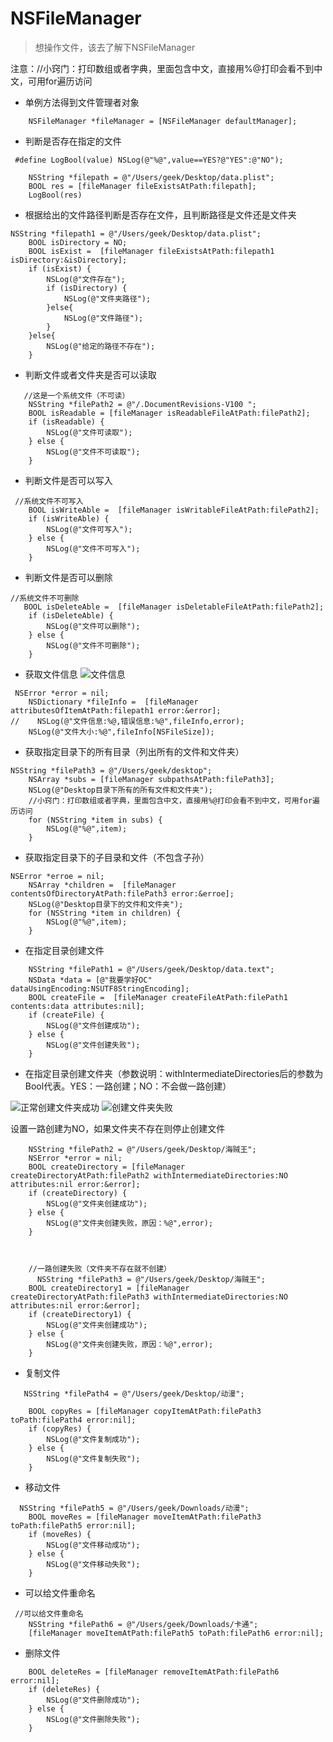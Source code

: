 # NSFileManager

> 想操作文件，该去了解下NSFileManager

注意：//小窍门：打印数组或者字典，里面包含中文，直接用%@打印会看不到中文，可用for遍历访问

* 单例方法得到文件管理者对象

```
    NSFileManager *fileManager = [NSFileManager defaultManager];
```

* 判断是否存在指定的文件

```
 #define LogBool(value) NSLog(@"%@",value==YES?@"YES":@"NO");

    NSString *filepath = @"/Users/geek/Desktop/data.plist";
    BOOL res = [fileManager fileExistsAtPath:filepath];
    LogBool(res)
```

* 根据给出的文件路径判断是否存在文件，且判断路径是文件还是文件夹

```
NSString *filepath1 = @"/Users/geek/Desktop/data.plist";
    BOOL isDirectory = NO;
    BOOL isExist =  [fileManager fileExistsAtPath:filepath1 isDirectory:&isDirectory];
    if (isExist) {
        NSLog(@"文件存在");
        if (isDirectory) {
            NSLog(@"文件夹路径");
        }else{
            NSLog(@"文件路径");
        }
    }else{
        NSLog(@"给定的路径不存在");
    }
```

* 判断文件或者文件夹是否可以读取

```
   //这是一个系统文件（不可读）
    NSString *filePath2 = @"/.DocumentRevisions-V100 ";
    BOOL isReadable = [fileManager isReadableFileAtPath:filePath2];
    if (isReadable) {
        NSLog(@"文件可读取");
    } else {
        NSLog(@"文件不可读取");
    }
```

* 判断文件是否可以写入

```
 //系统文件不可写入
    BOOL isWriteAble =  [fileManager isWritableFileAtPath:filePath2];
    if (isWriteAble) {
        NSLog(@"文件可写入");
    } else {
        NSLog(@"文件不可写入");
    }
```

* 判断文件是否可以删除

```
//系统文件不可删除
   BOOL isDeleteAble =  [fileManager isDeletableFileAtPath:filePath2];
    if (isDeleteAble) {
        NSLog(@"文件可以删除");
    } else {
        NSLog(@"文件不可删除");
    }
```

* 获取文件信息
![文件信息](https://raw.githubusercontent.com/FantasticLBP/iOSKonwledge-Kit/master/assets/屏幕快照%202017-07-02%20下午5.58.38.png "文件信息")

```
 NSError *error = nil;
    NSDictionary *fileInfo =  [fileManager attributesOfItemAtPath:filepath1 error:&error];
//    NSLog(@"文件信息:%@,错误信息:%@",fileInfo,error);
    NSLog(@"文件大小:%@",fileInfo[NSFileSize]);
```

* 获取指定目录下的所有目录（列出所有的文件和文件夹）

```
NSString *filePath3 = @"/Users/geek/desktop";
    NSArray *subs = [fileManager subpathsAtPath:filePath3];
    NSLog(@"Desktop目录下所有的所有文件和文件夹");
    //小窍门：打印数组或者字典，里面包含中文，直接用%@打印会看不到中文，可用for遍历访问
    for (NSString *item in subs) {
        NSLog(@"%@",item);
    }
```

* 获取指定目录下的子目录和文件（不包含子孙）

```
NSError *erroe = nil;
    NSArray *children =  [fileManager contentsOfDirectoryAtPath:filePath3 error:&erroe];
    NSLog(@"Desktop目录下的文件和文件夹");
    for (NSString *item in children) {
        NSLog(@"%@",item);
    }
```

* 在指定目录创建文件

```
    NSString *filePath1 = @"/Users/geek/Desktop/data.text";
    NSData *data = [@"我要学好OC" dataUsingEncoding:NSUTF8StringEncoding];
    BOOL createFile =  [fileManager createFileAtPath:filePath1 contents:data attributes:nil];
    if (createFile) {
        NSLog(@"文件创建成功");
    } else {
        NSLog(@"文件创建失败");
    }
```

* 在指定目录创建文件夹（参数说明：withIntermediateDirectories后的参数为Bool代表。YES：一路创建；NO：不会做一路创建）

![正常创建文件夹成功](https://raw.githubusercontent.com/FantasticLBP/iOSKonwledge-Kit/master/assets/屏幕快照%202017-07-02%20下午7.02.53.png "正常创建文件夹成功")
![创建文件夹失败](https://raw.githubusercontent.com/FantasticLBP/iOSKonwledge-Kit/master/assets/屏幕快照%202017-07-02%20下午7.07.55.png "创建文件夹失败")


设置一路创建为NO，如果文件夹不存在则停止创建文件

```
    NSString *filePath2 = @"/Users/geek/Desktop/海贼王";
    NSError *error = nil;
    BOOL createDirectory = [fileManager createDirectoryAtPath:filePath2 withIntermediateDirectories:NO attributes:nil error:&error];
    if (createDirectory) {
        NSLog(@"文件夹创建成功");
    } else {
        NSLog(@"文件夹创建失败，原因：%@",error);
    }



    //一路创建失败（文件夹不存在就不创建）
      NSString *filePath3 = @"/Users/geek/Desktop/海贼王";
    BOOL createDirectory1 = [fileManager createDirectoryAtPath:filePath3 withIntermediateDirectories:NO attributes:nil error:&error];
    if (createDirectory1) {
        NSLog(@"文件夹创建成功");
    } else {
        NSLog(@"文件夹创建失败，原因：%@",error);
    }
```

* 复制文件

```
   NSString *filePath4 = @"/Users/geek/Desktop/动漫";

    BOOL copyRes = [fileManager copyItemAtPath:filePath3 toPath:filePath4 error:nil];
    if (copyRes) {
        NSLog(@"文件复制成功");
    } else {
        NSLog(@"文件复制失败");
    }
```

* 移动文件

```
  NSString *filePath5 = @"/Users/geek/Downloads/动漫";
    BOOL moveRes = [fileManager moveItemAtPath:filePath3 toPath:filePath5 error:nil];
    if (moveRes) {
        NSLog(@"文件移动成功");
    } else {
        NSLog(@"文件移动失败");
    }
```

* 可以给文件重命名

```
 //可以给文件重命名
    NSString *filePath6 = @"/Users/geek/Downloads/卡通";
    [fileManager moveItemAtPath:filePath5 toPath:filePath6 error:nil];
```

* 删除文件

```
    BOOL deleteRes = [fileManager removeItemAtPath:filePath6 error:nil];
    if (deleteRes) {
        NSLog(@"文件删除成功");
    } else {
        NSLog(@"文件删除失败");
    }
```



